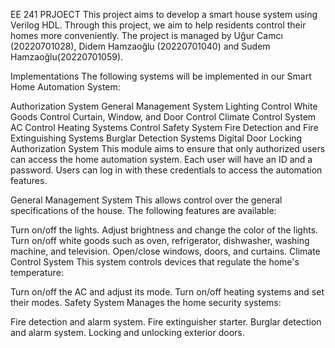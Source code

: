 EE 241 PRJOECT
This project aims to develop a smart house system using Verilog HDL. Through this project, we aim to help residents control their homes more conveniently. The project is managed by Uğur Camcı (20220701028), Didem Hamzaoğlu (20220701040) and Sudem Hamzaoğlu(20220701059).

Implementations
The following systems will be implemented in our Smart Home Automation System:

Authorization System
General Management System
Lighting Control
White Goods Control
Curtain, Window, and Door Control
Climate Control System
AC Control
Heating Systems Control
Safety System
Fire Detection and Fire Extinguishing Systems
Burglar Detection Systems
Digital Door Locking
Authorization System
This module aims to ensure that only authorized users can access the home automation system. Each user will have an ID and a password. Users can log in with these credentials to access the automation features.

General Management System
This allows control over the general specifications of the house. The following features are available:

Turn on/off the lights.
Adjust brightness and change the color of the lights.
Turn on/off white goods such as oven, refrigerator, dishwasher, washing machine, and television.
Open/close windows, doors, and curtains.
Climate Control System
This system controls devices that regulate the home's temperature:

Turn on/off the AC and adjust its mode.
Turn on/off heating systems and set their modes.
Safety System
Manages the home security systems:

Fire detection and alarm system.
Fire extinguisher starter.
Burglar detection and alarm system.
Locking and unlocking exterior doors.
